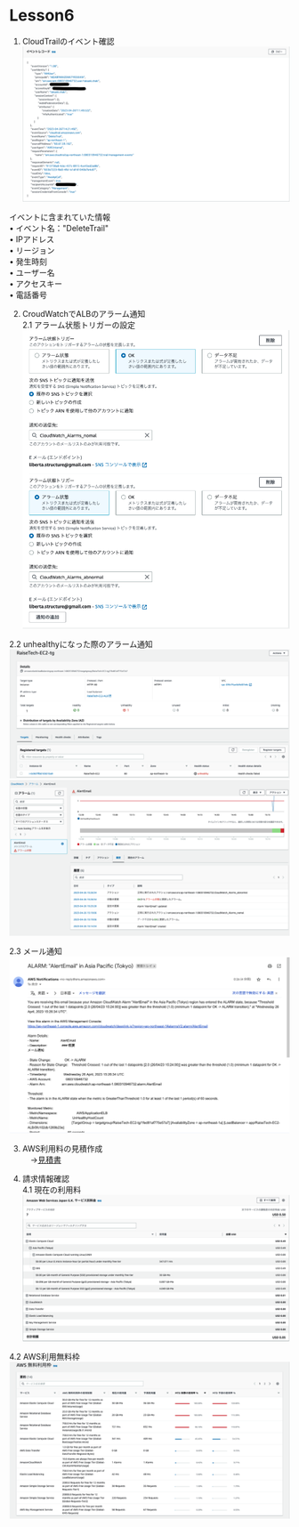 # Lesson6

1. CloudTrailのイベント確認  
![image_1](img/image_1.png)  

イベントに含まれていた情報  
• イベント名："DeleteTrail"  
• IPアドレス  
• リージョン  
• 発生時刻  
• ユーザー名  
• アクセスキー  
• 電話番号  


2. CroudWatchでALBのアラーム通知  
2.1 アラーム状態トリガーの設定  
![image_2](img/image_2.png)  

2.2 unhealthyになった際のアラーム通知  
![image_3](img/image_3.png)  
![image_4](img/image_4.png)  

2.3 メール通知  
![image_5](img/image_5.png)  

3. AWS利用料の見積作成  
　→[見積書](https://calculator.aws/#/estimate?id=a12e5816fa3073238915089f92c152af22421b10)  

4. 請求情報確認  
4.1 現在の利用料  
![image_6](img/image_6.png)  

4.2 AWS利用無料枠  
![image_7](img/image_7.png)  
